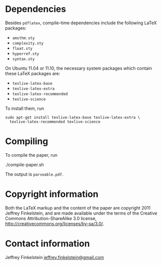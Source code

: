 Dependencies
============

Besides `pdflatex`, compile-time dependencies include the following LaTeX
packages:

* `amsthm.sty`
* `complexity.sty`
* `float.sty`
* `hyperref.sty`
* `syntax.sty`

On Ubuntu 11.04 or 11.10, the necessary system packages which contain these
LaTeX packages are:

* `texlive-latex-base`
* `texlive-latex-extra`
* `texlive-latex-recommended`
* `texlive-science`

To install them, run

    sudo apt-get install texlive-latex-base texlive-latex-extra \
      texlive-latex-recommended texlive-science

Compiling
=========

To compile the paper, run 

  ./compile-paper.sh

The output is `parseable.pdf`.

Copyright information
=====================

Both the LaTeX markup and the content of the paper are copyright 2011 Jeffrey
Finkelstein, and are made available under the terms of the Creative Commons
Attribution-ShareAlike 3.0 license,
http://creativecommons.org/licenses/by-sa/3.0/.

Contact information
===================

Jeffrey Finkelstein <jeffrey.finkelstein@gmail.com>
